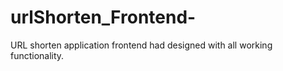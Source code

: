 # urlShorten_Frontend-
URL shorten application frontend had designed with all working functionality.
